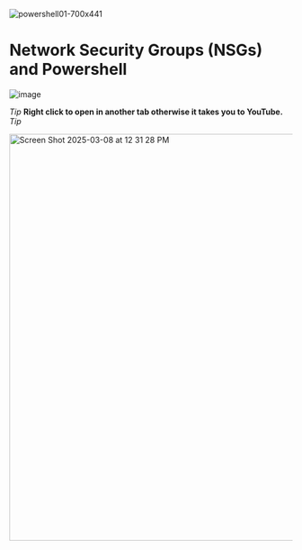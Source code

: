 ![powershell01-700x441](https://github.com/user-attachments/assets/e2d01ece-88c3-4421-8b14-c3732ced0e29)
<h1>Network Security Groups (NSGs) and Powershell</h1>



![image](https://github.com/user-attachments/assets/f8c23556-c8e7-402c-9739-1de83c8ad9aa)  

*Tip* <b>Right click to open in another tab otherwise it takes you to YouTube.</b> *Tip*

<a href="https://www.youtube.com/watch?v=OE--GxlukAs&t=187s"> <img width="723" alt="Screen Shot 2025-03-08 at 12 31 28 PM" src="https://github.com/user-attachments/assets/ff75fdd4-1caa-4ea0-81b2-597a8ac9e665" />
    </a>
